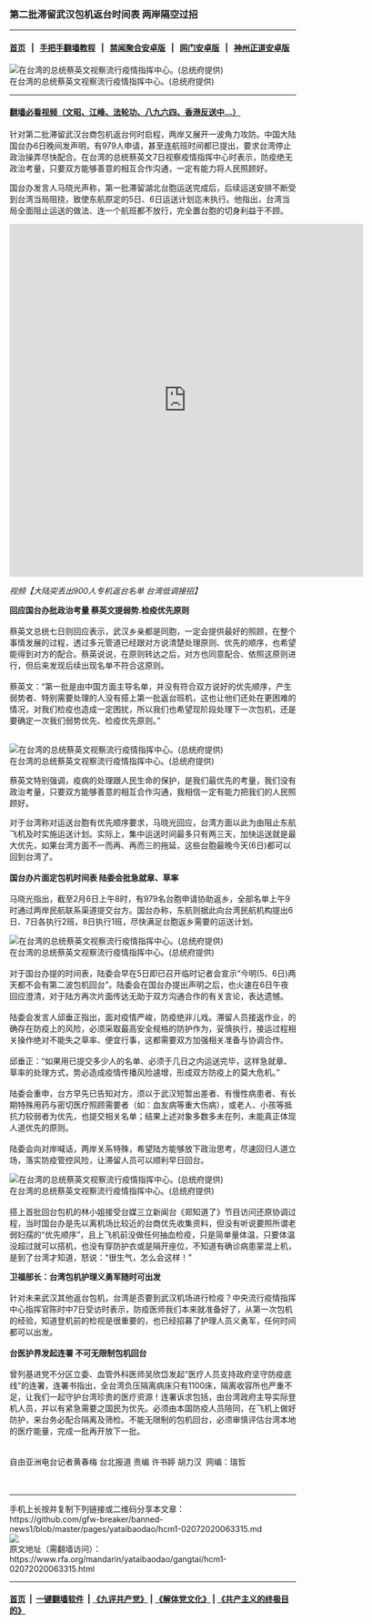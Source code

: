 ### 第二批滞留武汉包机返台时间表 两岸隔空过招  
------------------------

#### [首页](https://github.com/gfw-breaker/banned-news1/blob/master/README.md) &nbsp;&nbsp;|&nbsp;&nbsp; [手把手翻墙教程](https://github.com/gfw-breaker/guides/wiki) &nbsp;&nbsp;|&nbsp;&nbsp; [禁闻聚合安卓版](https://github.com/gfw-breaker/bn-android) &nbsp;&nbsp;|&nbsp;&nbsp; [网门安卓版](https://github.com/oGate2/oGate) &nbsp;&nbsp;|&nbsp;&nbsp; [神州正道安卓版](https://github.com/SzzdOgate/update) 



<div id="headerimg">
 <img alt="在台湾的总统蔡英文视察流行疫情指挥中心。(总统府提供)" src="https://www.rfa.org/mandarin/yataibaodao/gangtai/hcm1-02072020063315.html/1.jpg/@@images/0a16f667-f438-47fd-af98-9693f383ebd0.jpeg" title="在台湾的总统蔡英文视察流行疫情指挥中心。(总统府提供)"/>
 <div id="headerimgcontents">
  <div id="headerimgcaption">
   <span>
    在台湾的总统蔡英文视察流行疫情指挥中心。(总统府提供)
   </span>
   <!-- zoomattribute -->
  </div>
  <!-- headerimgcaption -->
 </div>
 <!-- headerimagecontents -->
</div>

<hr/>


#### [翻墙必看视频（文昭、江峰、法轮功、八九六四、香港反送中...）](https://github.com/gfw-breaker/banned-news1/blob/master/pages/link3.md)

<div id="storytext">
 <div>
  <div class="slot_header">
  </div>
 </div>
 <p>
  针对第二批滞留武汉台商包机返台何时启程，两岸又展开一波角力攻防。中国大陆国台办6日晚间发声明，有979人申请，甚至连航班时间都已提出，要求台湾停止政治操弄尽快配合。在台湾的总统蔡英文7日视察疫情指挥中心时表示，防疫绝无政治考量，只要双方能够善意的相互合作沟通，一定有能力将人民照顾好。
 </p>
 <p>
  国台办发言人马晓光声称，第一批滞留湖北台胞运送完成后，后续运送安排不断受到台湾当局阻挠，致使东航原定的5日、6日运送计划迄未执行。他指出，台湾当局全面阻止运送的做法、连一个航班都不放行，完全置台胞的切身利益于不顾。
 </p>
 <p>
 </p>
 <p>
  <iframe frameborder="0" height="620" scrolling="no" src="https://www.facebook.com/plugins/video.php?href=https%3A%2F%2Fwww.facebook.com%2FRFAChinese%2Fvideos%2F612441362891358%2F&amp;show_text=0&amp;width=622" width="622">
  </iframe>
 </p>
 <p>
  <i>
   视频【大陆突丢出900人专机返台名单 台湾低调接招】
  </i>
 </p>
 <p>
 </p>
 <p>
 </p>
 <p>
  <b>
   回应国台办批政治考量 蔡英文提弱势.检疫优先原则
  </b>
  <br/>
  <br/>
  蔡英文总统七日则回应表示，武汉乡亲都是同胞，一定会提供最好的照顾，在整个事情发展的过程，透过多元管道已经跟对方说清楚处理原则、优先的顺序，也希望能得到对方的配合。蔡英说说，在原则转达之后，对方也同意配合、依照这原则进行，但后来发现后续出现名单不符合这原则。
  <br/>
  <br/>
  蔡英文：“第一批是由中国方面主导名单，并没有符合双方说好的优先顺序，产生弱势者、特别需要处理的人没有搭上第一批返台班机，这也让他们还处在更困难的情况，对我们检疫也造成一定困扰，所以我们也希望现阶段处理下一次包机，还是要确定一次我们弱势优先、检疫优先原则。”
  <br/>
  <br/>
 </p>
 <p>
  <div class="image-inline captioned" style="width:1500px;">
   <div style="width:1500px;">
    <img alt="在台湾的总统蔡英文视察流行疫情指挥中心。(总统府提供)" src="https://www.rfa.org/mandarin/yataibaodao/gangtai/hcm1-02072020063315.html/2.jpg" title="在台湾的总统蔡英文视察流行疫情指挥中心。(总统府提供)"/>
   </div>
   <div class="image-caption">
    <span style="width:1500px;">
     在台湾的总统蔡英文视察流行疫情指挥中心。(总统府提供)
    </span>
    <span class="copyright">
    </span>
   </div>
  </div>
 </p>
 <p>
  蔡英文特别强调，疫病的处理跟人民生命的保护，是我们最优先的考量，我们没有政治考量，只要双方能够善意的相互合作沟通，我相信一定有能力把我们的人民照顾好。
 </p>
 <p>
  对于台湾称对运送台胞有优先顺序要求，马晓光回应，台湾方面以此为由阻止东航飞机及时实施运送计划。实际上，集中运送时间最多只有两三天，加快运送就是最大优先，如果台湾方面不一而再、再而三的拖延，这些台胞最晚今天(6日)都可以回到台湾了。
  <br/>
  <br/>
  <b>
   国台办片面定包机时间表 陆委会批急就章、草率
  </b>
  <br/>
  <br/>
  马晓光指出，截至2月6日上午8时，有979名台胞申请协助返乡，全部名单上午9时通过两岸民航联系渠道提交台方。国台办称，东航则据此向台湾民航机构提出6日、7日各执行2班，8日执行1班，尽快满足台胞返乡需要的运送计划。
 </p>
 <p>
 </p>
 <p>
  <div class="image-inline captioned" style="width:1500px;">
   <div style="width:1500px;">
    <img alt="在台湾的总统蔡英文视察流行疫情指挥中心。(总统府提供)" src="https://www.rfa.org/mandarin/yataibaodao/gangtai/hcm1-02072020063315.html/3.jpg" title="在台湾的总统蔡英文视察流行疫情指挥中心。(总统府提供)"/>
   </div>
   <div class="image-caption">
    <span style="width:1500px;">
     在台湾的总统蔡英文视察流行疫情指挥中心。(总统府提供)
    </span>
    <span class="copyright">
    </span>
   </div>
  </div>
  <br/>
  对于国台办提的时间表，陆委会早在5日即已召开临时记者会宣示“今明(5、6日)两天都不会有第二波包机回台”。陆委会在国台办提出声明之后，也火速在6日午夜回应澄清，对于陆方再次片面传达无助于双方沟通合作的有关言论，表达遗憾。
  <br/>
  <br/>
  陆委会发言人邱垂正指出，面对疫情严峻，防疫绝非儿戏。滞留人员接返作业，的确存在防疫上的风险，必须采取最高安全规格的防护作为，妥慎执行，接运过程相关操作绝对不能失之草率、便宜行事，这都需要双方加强相关准备与协调合作。
  <br/>
  <br/>
  邱垂正：“如果用已提交多少人的名单、必须于几日之内运送完毕，这样急就章、草率的处理方式，势必造成疫情传播风险遽增，形成双方防疫上的莫大危机。”
  <br/>
  <br/>
  陆委会重申，台方早先已告知对方，须以于武汉短暂出差者、有慢性病患者、有长期特殊用药与密切医疗照顾需要者（如：血友病等重大伤病），或老人、小孩等抵抗力较弱者为优先，也提交相关名单；结果上述对象多数多未在列，未能真正体现人道优先的原则。
  <br/>
  <br/>
  陆委会向对岸喊话，两岸关系特殊，希望陆方能够放下政治思考，尽速回归人道立场，落实防疫管控风险，让滞留人员可以顺利早日回台。
 </p>
 <p>
 </p>
 <p>
  <div class="image-inline captioned" style="width:1500px;">
   <div style="width:1500px;">
    <img alt="在台湾的总统蔡英文视察流行疫情指挥中心。(总统府提供)" src="https://www.rfa.org/mandarin/yataibaodao/gangtai/hcm1-02072020063315.html/4.jpg" title="在台湾的总统蔡英文视察流行疫情指挥中心。(总统府提供)"/>
   </div>
   <div class="image-caption">
    <span style="width:1500px;">
     在台湾的总统蔡英文视察流行疫情指挥中心。(总统府提供)
    </span>
    <span class="copyright">
    </span>
   </div>
  </div>
  <br/>
  搭上首批回台包机的林小姐接受台媒三立新闻台《郑知道了》节目访问还原协调过程，当时国台办是先以离机场比较近的台商优先收集资料，但没有听说要照所谓老弱妇孺的“优先顺序”，且上飞机前没做任何抽血检疫，只是简单量体温，只要体温没超过就可以搭机，也没有穿防护衣或是隔开座位，不知道有确诊病患蒙混上机，是到了台湾才知道，怒说：“很生气，怎么会这样！”
 </p>
 <p>
  <b>
   卫福部长：台湾包机护理义勇军随时可出发
   <br/>
  </b>
  <br/>
  针对未来武汉其他返台包机，台湾是否要到武汉机场进行检疫？中央流行疫情指挥中心指挥官陈时中7日受访时表示，防疫医师我们本来就准备好了，从第一次包机的经验，知道登机前的检视是很重要的，也已经招募了护理人员义勇军，任何时间都可以出发。
  <br/>
  <br/>
  <b>
   台医护界发起连署 不可无限制包机回台
  </b>
  <br/>
  <br/>
  曾列基进党不分区立委、血管外科医师吴欣岱发起“医疗人员支持政府坚守防疫底线”的连署，连署书指出，全台湾负压隔离病床只有1100床，隔离收容所也严重不足，让我们一起守护台湾珍贵的医疗资源！连署诉求包括，由台湾政府主导实际登机人员，并以有紧急需要之国民为优先。必须由本国防疫人员陪同，在飞机上做好防护，来台务必配合隔离及筛检。不能无限制的包机回台，必须审慎评估台湾本地的医疗能量，完成一批再开放下一批。
  <br/>
  <br/>
  <br/>
  自由亚洲电台记者黄春梅 台北报道 责编 许书婷 胡力汉  网编：瑞哲
  <br/>
  <br/>
  <br/>
 </p>
</div>

<hr/>
手机上长按并复制下列链接或二维码分享本文章：<br/>
https://github.com/gfw-breaker/banned-news1/blob/master/pages/yataibaodao/hcm1-02072020063315.md <br/>
<a href='https://github.com/gfw-breaker/banned-news1/blob/master/pages/yataibaodao/hcm1-02072020063315.md'><img src='https://github.com/gfw-breaker/banned-news1/blob/master/pages/yataibaodao/hcm1-02072020063315.md.png'/></a> <br/>
原文地址（需翻墙访问）：https://www.rfa.org/mandarin/yataibaodao/gangtai/hcm1-02072020063315.html


------------------------
#### [首页](https://github.com/gfw-breaker/banned-news1/blob/master/README.md) &nbsp;|&nbsp; [一键翻墙软件](https://github.com/gfw-breaker/nogfw/blob/master/README.md) &nbsp;| [《九评共产党》](https://github.com/gfw-breaker/9ping.md/blob/master/README.md#九评之一评共产党是什么) | [《解体党文化》](https://github.com/gfw-breaker/jtdwh.md/blob/master/README.md) | [《共产主义的终极目的》](https://github.com/gfw-breaker/gczydzjmd.md/blob/master/README.md)


<img src='http://gfw-breaker.win/banned-news/pages/yataibaodao/hcm1-02072020063315.md' width='0px' height='0px'/>